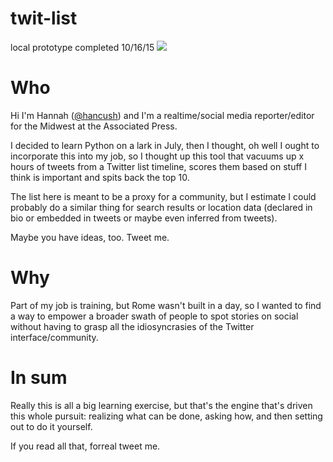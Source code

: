 # twit-list

local prototype completed 10/16/15
<img src="http://imgur.com/khD4yzM.gif">

<h1>Who</h1>
Hi I'm Hannah (<a href="http://twitter.com/hancush">@hancush</a>) and I'm a realtime/social media reporter/editor for the Midwest at the Associated Press. 

I decided to learn Python on a lark in July, then I thought, oh well I ought to incorporate this into my job, so I thought up this tool that vacuums up x hours of tweets from a Twitter list timeline, scores them based on stuff I think is important and spits back the top 10. 

The list here is meant to be a proxy for a community, but I estimate I could probably do a similar thing for search results or location data (declared in bio or embedded in tweets or maybe even inferred from tweets).

Maybe you have ideas, too. Tweet me. 

<h1>Why</h1>
Part of my job is training, but Rome wasn't built in a day, so I wanted to find a way to empower a broader swath of people to spot stories on social without having to grasp all the idiosyncrasies of the Twitter interface/community.

<h1>In sum</h1>
Really this is all a big learning exercise, but that's the engine that's driven this whole pursuit: realizing what can be done, asking how, and then setting out to do it yourself.

If you read all that, forreal tweet me.

